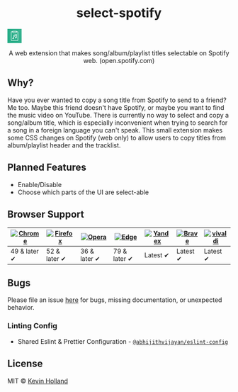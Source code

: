<h1 align="center">select-spotify</h1>
<img align="center" src="source/assets/icons/favicon-32.png">
<p align="center">A web extension that makes song/album/playlist titles selectable on Spotify web. (open.spotify.com)</p>

## Why?
Have you ever wanted to copy a song title from Spotify to send to a friend? Me too. Maybe this friend doesn't have Spotify, or maybe you want to find the music video on YouTube. There is currently no way to select and copy a song/album title, which is especially inconvenient when trying to search for a song in a foreign language you can't speak. This small extension makes some CSS changes on Spotify (web only) to allow users to copy titles from album/playlist header and the tracklist.

## Planned Features
- Enable/Disable
- Choose which parts of the UI are select-able

## Browser Support

| [![Chrome](https://raw.github.com/alrra/browser-logos/master/src/chrome/chrome_48x48.png)](/) | [![Firefox](https://raw.github.com/alrra/browser-logos/master/src/firefox/firefox_48x48.png)](/) | [![Opera](https://raw.github.com/alrra/browser-logos/master/src/opera/opera_48x48.png)](/) | [![Edge](https://raw.github.com/alrra/browser-logos/master/src/edge/edge_48x48.png)](/) | [![Yandex](https://raw.github.com/alrra/browser-logos/master/src/yandex/yandex_48x48.png)](/) | [![Brave](https://raw.github.com/alrra/browser-logos/master/src/brave/brave_48x48.png)](/) | [![vivaldi](https://raw.github.com/alrra/browser-logos/master/src/vivaldi/vivaldi_48x48.png)](/) |
--------------------------------------------------------------------------------------------------------------------------------------------------------------------------- | --------------------------------------------------------------------------------------------------------------------------------------------- | ------------------------------------------------------------------------------------------------------------------------ | --------------------------------------------------------------------------------------------------------------------------------------------------------------------------- | ------------------------------------------------------------------------------------------------------------------------------------------------------------------------ | ------------------------------------------------------------------------------------------------------------------------------------------------------------------------------ |------------------------------------------------------------------------------------------------------------------------------------------------------------------------------ |
| 49 & later ✔ | 52 & later ✔ | 36 & later ✔ | 79 & later ✔ | Latest ✔ | Latest ✔ | Latest ✔


## Bugs

Please file an issue [here](https://github.com/kholland950/select-spotify/issues/new) for bugs, missing documentation, or unexpected behavior.

### Linting Config

- Shared Eslint & Prettier Configuration - [`@abhijithvijayan/eslint-config`](https://www.npmjs.com/package/@abhijithvijayan/eslint-config)

## License

MIT © [Kevin Holland](https://kevinholland.me)
